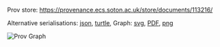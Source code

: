 
Prov store: https://provenance.ecs.soton.ac.uk/store/documents/113216/

Alternative serialisations: [json](https://provenance.ecs.soton.ac.uk/store/documents/113216.json), [turtle](https://provenance.ecs.soton.ac.uk/store/documents/113216.ttl),
Graph: [svg](https://provenance.ecs.soton.ac.uk/store/documents/113216.svg), [PDF](https://provenance.ecs.soton.ac.uk/store/documents/113216.pdf), [png](https://provenance.ecs.soton.ac.uk/store/documents/113216.png)

![Prov Graph](https://provenance.ecs.soton.ac.uk/store/documents/113216.png)

        